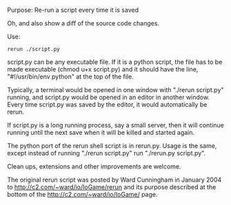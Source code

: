 Purpose: Re-run a script every time it is saved

Oh, and also show a diff of the source code changes.

Use:

    rerun ./script.py

script.py can be any executable file. If it is a python script, the file has to be made executable (chmod u+x script.py) and it should have the line, "#!/usr/bin/env python" at the top of the file.

Typically, a terminal would be opened in one window with "./rerun script.py" running, and script.py would be opened in an editor in another window. Every time script.py was saved by the editor, it would automatically be rerun.

If script.py is a long running process, say a small server, then it will continue running until the next save when it will be killed and started again.

The python port of the rerun shell script is in rerun.py. Usage is the same, except instead of running "./rerun script.py" run "./rerun.py script.py".

Clean ups, extensions and other improvements are welcome.

The original rerun script was posted by Ward Cunningham in January 2004 to http://c2.com/~ward/io/IoGame/rerun and its purpose described at the bottom of the http://c2.com/~ward/io/IoGame/ page.
